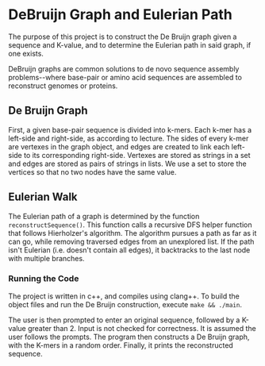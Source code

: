 # DeBruijn Graph and Eulerian Path

The purpose of this project is to construct the De Bruijn graph given a sequence and K-value, and to determine the Eulerian path in said graph, if one exists.

DeBruijn graphs are common solutions to de novo sequence assembly problems--where base-pair or amino acid sequences are assembled to reconstruct genomes or proteins.

## De Bruijn Graph

First, a given base-pair sequence is divided into k-mers. Each k-mer has a left-side and right-side, as according to lecture. The sides of every k-mer are vertexes in the graph object, and edges are created to link each left-side to its corresponding right-side. Vertexes are stored as strings in a set and edges are stored as pairs of strings in lists. We use a set to store the vertices so that no two nodes have the same value.

## Eulerian Walk

The Eulerian path of a graph is determined by the function `reconstructSequence()`. This function calls a recursive DFS helper function that follows Hierholzer's algorithm. The algorithm pursues a path as far as it can go, while removing traversed edges from an unexplored list. If the path isn't Eulerian (i.e. doesn't contain all edges), it backtracks to the last node with multiple branches.

### Running the Code

The project is written in c++, and compiles using clang++. To build the object files and run the De Bruijn construction, execute `make && ./main`.

The user is then prompted to enter an original sequence, followed by a K-value greater than 2. Input is not checked for correctness. It is assumed the user follows the prompts. The program then constructs a De Bruijn graph, with the K-mers in a random order. Finally, it prints the reconstructed sequence.
